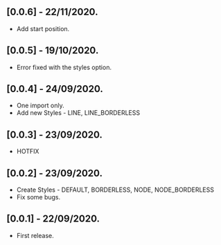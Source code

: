 ## [0.0.6] - 22/11/2020.

* Add start position.

## [0.0.5] - 19/10/2020.

* Error fixed with the styles option.

## [0.0.4] - 24/09/2020.

* One import only.
* Add new Styles - LINE, LINE_BORDERLESS

## [0.0.3] - 23/09/2020.

* HOTFIX

## [0.0.2] - 23/09/2020.

* Create Styles - DEFAULT, BORDERLESS, NODE, NODE_BORDERLESS
* Fix some bugs.

## [0.0.1] - 22/09/2020.

* First release.
